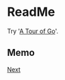 # ReadMe
Try '[A Tour of Go](https://go-tour-jp.appspot.com/list)'.

## Memo
[Next](https://go-tour-jp.appspot.com/methods/12)
